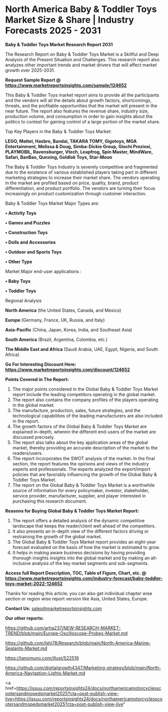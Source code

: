 # North America Baby & Toddler Toys Market Size & Share | Industry Forecasts 2025 - 2031

<strong>Baby & Toddler Toys Market Research Report 2031</strong>

The Research Report on Baby & Toddler Toys Market is a Skillful and Deep Analysis of the Present Situation and Challenges. This research report also analyzes other important trends and market drivers that will affect market growth over 2025-2031.

<strong>Request Sample Report @ <a href=https://www.marketreportsinsights.com/sample/124652>https://www.marketreportsinsights.com/sample/124652</a></strong>

This Baby & Toddler Toys market report aims to provide all the participants and the vendors will all the details about growth factors, shortcomings, threats, and the profitable opportunities that the market will present in the near future. The report also features the revenue share, industry size, production volume, and consumption in order to gain insights about the politics to contest for gaining control of a large portion of the market share.

Top Key Players in the Baby & Toddler Toys Market:

<strong>LEGO, Mattel, Hasbro, Bandai, TAKARA TOMY, Gigotoys, MGA Entertainment, Melissa & Doug, Simba-Dickie Group, Giochi Preziosi, PLAYMOBIL, Ravensburger, Vtech, Leapfrog, Spin Master, MindWare, Safari, BanBao, Qunxing, Goldlok Toys, Star-Moon</strong>

The Baby & Toddler Toys Industry is severely competitive and fragmented due to the existence of various established players taking part in different marketing strategies to increase their market share. The vendors operating in the market are profiled based on price, quality, brand, product differentiation, and product portfolio. The vendors are turning their focus increasingly on product customization through customer interaction.

Baby & Toddler Toys Market Major Types are:

<strong>• Activity Toys

• Games and Puzzles

• Construction Toys

• Dolls and Accessories

• Outdoor and Sports Toys

• Other Type</strong>

Market Major end-user applications :

<strong>• Baby Toys

• Toddler Toys</strong>

Regional Analysis

</u><strong><b>North America</b></strong> (the United States, Canada, and Mexico)

<strong><b>Europe </b></strong>(Germany, France, UK, Russia, and Italy)

<strong><b>Asia-Pacific</b></strong> (China, Japan, Korea, India, and Southeast Asia)

<strong><b>South America</b></strong> (Brazil, Argentina, Colombia, etc.)

<strong><b>The Middle East and Africa</b></strong> (Saudi Arabia, UAE, Egypt, Nigeria, and South Africa)

<strong>Go For Interesting Discount Here: <a href=https://www.marketreportsinsights.com/discount/124652>https://www.marketreportsinsights.com/discount/124652</a></strong>

<strong>Points Covered in The Report:</strong>
<ol>
  <li>The major points considered in the Global Baby & Toddler Toys Market report include the leading competitors operating in the global market.</li>
  <li>The report also contains the company profiles of the players operating in the global market.</li>
  <li>The manufacture, production, sales, future strategies, and the technological capabilities of the leading manufacturers are also included in the report.</li>
  <li>The growth factors of the Global Baby & Toddler Toys Market are explained in-depth, wherein the different end-users of the market are discussed precisely.</li>
  <li>The report also talks about the key application areas of the global market, thereby providing an accurate description of the market to the readers/users.</li>
  <li>The report incorporates the SWOT analysis of the market. In the final section, the report features the opinions and views of the industry experts and professionals. The experts analyzed the export/import policies that are favorably influencing the growth of the Global Baby & Toddler Toys Market.</li>
  <li>The report on the Global Baby & Toddler Toys Market is a worthwhile source of information for every policymaker, investor, stakeholder, service provider, manufacturer, supplier, and player interested in purchasing this research document.</li>
</ol>
<strong>Reasons for Buying Global Baby & Toddler Toys Market Report:</strong>

<ol>
  <li>The report offers a detailed analysis of the dynamic competitive landscape that keeps the reader/client well ahead of the competitors.</li>
  <li>It also presents an in-depth view of the different factors driving or restraining the growth of the global market.</li>
  <li>The Global Baby & Toddler Toys Market report provides an eight-year forecast evaluated on the basis of how the market is estimated to grow.</li>
  <li>It helps in making aware business decisions by having providing thorough insights insights into the global market and by making an all-inclusive analysis of the key market segments and sub-segments.</li>
</ol>
<strong>Access full Report Description, TOC, Table of Figure, Chart, etc. @ <a href=https://www.marketreportsinsights.com/industry-forecast/baby-toddler-toys-market-2022-124652>https://www.marketreportsinsights.com/industry-forecast/baby-toddler-toys-market-2022-124652</a></strong>


Thanks for reading this article; you can also get individual chapter wise section or region wise report version like Asia, United States, Europe.

<strong>Contact Us:</strong>
sales@marketreportsinsights.com

<strong>Our other reports:</strong>

<a href=https://github.com/arha237/NEW-RESEARCH-MARKET-TREND/blob/main/Europe-Oscilloscope-Probes-Market.md>https://github.com/arha237/NEW-RESEARCH-MARKET-TREND/blob/main/Europe-Oscilloscope-Probes-Market.md</a>

<a href=https://github.com/Ishi78/Research/blob/main/North-America-Marine-Sealants-Market.md>https://github.com/Ishi78/Research/blob/main/North-America-Marine-Sealants-Market.md</a>

<a href=https://tanomuno.com/illust/522519>https://tanomuno.com/illust/522519</a>

<a href=https://github.com/digitalgrowth4347/Marketing-strategy/blob/main/North-America-Navigation-Lights-Market.md>https://github.com/digitalgrowth4347/Marketing-strategy/blob/main/North-America-Navigation-Lights-Market.md</a>

<a href=https://issuu.com/reportsinsights24/docs/northamericamotorcyclesscootersandmopedsmarket2025?cta=post-publish-view-live>https://issuu.com/reportsinsights24/docs/northamericamotorcyclesscootersandmopedsmarket2025?cta=post-publish-view-live</a>"
